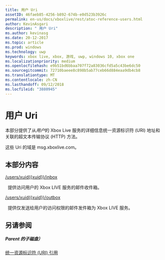 ```yaml
---
title: 用户 Uri
assetID: 46faeb85-4256-b892-674b-e0d523b3926c
permalink: en-us/docs/xboxlive/rest/atoc-reference-users.html
author: KevinAsgari
description: " 用户 Uri"
ms.author: kevinasg
ms.date: 20-12-2017
ms.topic: article
ms.prod: windows
ms.technology: uwp
keywords: xbox live, xbox, 游戏, uwp, windows 10, xbox one
ms.localizationpriority: medium
ms.openlocfilehash: e9b51bd6bbaa707f72a83036cfd5a5c43be6dc50
ms.sourcegitcommit: 72710baeee8c898b5ab77ceb66d884eaa9db4cb8
ms.translationtype: MT
ms.contentlocale: zh-CN
ms.lasthandoff: 09/12/2018
ms.locfileid: "3880945"
---
```

# <a name="users-uris"></a>用户 Uri
 
本部分提供了从*用户*的 Xbox Live 服务的详细信息统一资源标识符 (URI) 地址和关联的超文本传输协议 (HTTP) 方法。
 
这些 Uri 的域是 msg.xboxlive.com。
 
<a id="ID4EFB"></a>

 
## <a name="in-this-section"></a>本部分内容

[/users/xuid({xuid})/inbox](uri-usersxuidinbox.md)

&nbsp;&nbsp;提供访问用户的 Xbox LIVE 服务的邮件收件箱。 

[/users/xuid({xuid})/outbox](uri-usersxuidoutbox.md)

&nbsp;&nbsp;提供仅发送给用户的访问权限的邮件发件箱为 Xbox LIVE 服务。 
 
<a id="ID4EOB"></a>

 
## <a name="see-also"></a>另请参阅
 
<a id="ID4EQB"></a>

 
##### <a name="parent"></a>Parent 的子磁盘） 

[统一资源标识符 (URI) 引用](../atoc-xboxlivews-reference-uris.md)

   